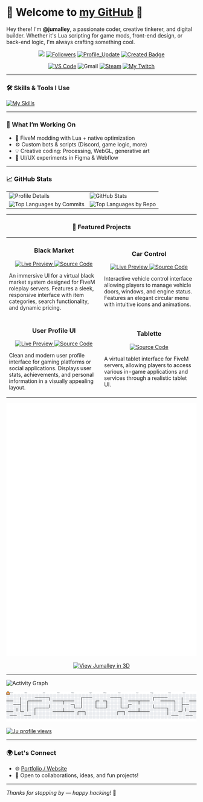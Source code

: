 # 👋 Welcome to [my GitHub](https://github.com/jumalley) 🏡

Hey there! I'm **@jumalley**, a passionate coder, creative tinkerer, and digital builder. Whether it's Lua scripting for game mods, front-end design, or back-end logic, I'm always crafting something cool.

<p align="center">     
    <a href="https://github.com/jumalley/jumalley/pulse" alt="Activity"><img src="https://img.shields.io/github/commit-activity/m/jumalley/jumalley" /></a>
    <a href="https://github.com/jumalley?tab=followers"><img alt="Followers" src="https://img.shields.io/github/followers/jumalley?color=4C1&logo=github"></a>
    <a href="https://github.com/jumalley/jumalley" target="_blank"><img alt="Profile_Update" src="https://img.shields.io/github/last-commit/jumalley/jumalley?label=Profile%20update&style=fflat-square"></a>
    <a href="https://github.com/jumalley"><img src="https://badges.pufler.dev/created/jumalley/jumalley" alt="Created Badge" /></a>
</p>

<p align="center">
    <a href="https://code.visualstudio.com/"><img src="https://img.shields.io/badge/Editor-VS%20Code-blue/?logo=visualstudiocode&logoColor=blue&color=blue" alt="VS Code" /></a>
    <img src="https://img.shields.io/badge/Uses-Gmail-blue/?logo=gmail&logoColor=warning&color=red" alt="Gmail" />
    <a href="https://store.steampowered.com/"><img src="https://img.shields.io/badge/Uses-Steam-blue/?logo=steam&logoColor=1b2838&color=1b2838" alt="Steam" /></a>
    <a href="https://www.twitch.tv/jumalleyy"><img src="https://img.shields.io/twitch/status/jumalleyy?color=f70505&label=My%20Twitch&logo=twitch&style=flat-square" alt="My Twitch" /></a>
</p>

---

### 🛠️ Skills & Tools I Use

[![My Skills](https://skillicons.dev/icons?i=atom,js,html,css,arduino,c,cpp,codepen,discord,bots,eclipse,figma,git,github,githubactions,jquery,lua,mongodb,mysql,nodejs,webflow,php,powershell,processing,py,stackoverflow,mastodon,wordpress,xd)](https://skillicons.dev)

---

### 🚧 What I’m Working On

- 🔧 FiveM modding with Lua + native optimization
- ⚙️ Custom bots & scripts (Discord, game logic, more)
- 💡 Creative coding: Processing, WebGL, generative art
- 🎨 UI/UX experiments in Figma & Webflow

---

### 📈 GitHub Stats

<div align="center">

<table>
  <tr>
    <td>
      <img src="http://github-profile-summary-cards.vercel.app/api/cards/profile-details?username=jumalley&theme=transparent" alt="Profile Details" />
    </td>
    <td>
      <img src="http://github-profile-summary-cards.vercel.app/api/cards/stats?username=jumalley&theme=transparent" alt="GitHub Stats" />
    </td>
  </tr>
  <tr>
    <td>
      <img src="http://github-profile-summary-cards.vercel.app/api/cards/most-commit-language?username=jumalley&theme=transparent" alt="Top Languages by Commits" />
    </td>
    <td>
      <img src="http://github-profile-summary-cards.vercel.app/api/cards/repos-per-language?username=jumalley&theme=transparent" alt="Top Languages by Repo" />
    </td>
  </tr>
</table>

---

### 🚀 Featured Projects
<table>
  <tr>
    <td width="50%">
      <h3 align="center">Black Market</h3>
      <div align="center">
        <a href="https://jumalley.github.io/blackmarket/" target="_blank">
          <img src="https://img.shields.io/badge/DEMO-Live%20Preview-success?style=for-the-badge" alt="Live Preview">
        </a>
        <a href="https://github.com/jumalley/blackmarket" target="_blank">
          <img src="https://img.shields.io/badge/REPO-Source%20Code-blue?style=for-the-badge" alt="Source Code">
        </a>
      </div>
      <p>
        An immersive UI for a virtual black market system designed for FiveM roleplay servers. Features a sleek, responsive interface with item categories, search functionality, and dynamic pricing.
      </p>
    </td>
    <td width="50%">
      <h3 align="center">Car Control</h3>
      <div align="center">
        <a href="https://jumalley.github.io/CarControl/" target="_blank">
          <img src="https://img.shields.io/badge/DEMO-Live%20Preview-success?style=for-the-badge" alt="Live Preview">
        </a>
        <a href="https://github.com/jumalley/CarControl" target="_blank">
          <img src="https://img.shields.io/badge/REPO-Source%20Code-blue?style=for-the-badge" alt="Source Code">
        </a>
      </div>
      <p>
        Interactive vehicle control interface allowing players to manage vehicle doors, windows, and engine status. Features an elegant circular menu with intuitive icons and animations.
      </p>
    </td>
  </tr>
  <tr>
    <td width="50%">
      <h3 align="center">User Profile UI</h3>
      <div align="center">
        <a href="https://jumalley.github.io/Profil-Utilisateur/" target="_blank">
          <img src="https://img.shields.io/badge/DEMO-Live%20Preview-success?style=for-the-badge" alt="Live Preview">
        </a>
        <a href="https://github.com/jumalley/Profil-Utilisateur" target="_blank">
          <img src="https://img.shields.io/badge/REPO-Source%20Code-blue?style=for-the-badge" alt="Source Code">
        </a>
      </div>
      <p>
        Clean and modern user profile interface for gaming platforms or social applications. Displays user stats, achievements, and personal information in a visually appealing layout.
      </p>
    </td>
    <td width="50%">
      <h3 align="center">Tablette</h3>
      <div align="center">
        <a href="https://github.com/jumalley/Tablette" target="_blank">
          <img src="https://img.shields.io/badge/REPO-Source%20Code-blue?style=for-the-badge" alt="Source Code">
        </a>
      </div>
      <p>
        A virtual tablet interface for FiveM servers, allowing players to access various in-game applications and services through a realistic tablet UI.
      </p>
    </td>
  </tr>
</table>

<picture>
  <source media="(prefers-color-scheme: dark)" srcset="https://raw.githubusercontent.com/jumalley/jumalley/d42cbf9b95b6dc9c26a8202e7ecd9d33154f7eb0/metrics.plugin.calendar.full.svg">
  <source media="(prefers-color-scheme: light)" srcset="https://raw.githubusercontent.com/jumalley/jumalley/d42cbf9b95b6dc9c26a8202e7ecd9d33154f7eb0/metrics.plugin.calendar.full.svg">
  <img alt="Full history contribution calendar" src="https://raw.githubusercontent.com/jumalley/jumalley/d42cbf9b95b6dc9c26a8202e7ecd9d33154f7eb0/metrics.plugin.calendar.full.svg">
</picture>

[![View Jumalley in 3D](https://img.shields.io/badge/Launch%203D%20View-blue?style=for-the-badge)](https://skyline3d.in/jumalley/embed?endDate=2025-12-12&enableZoom=false)

</div>

---

![Activity Graph](https://github-readme-activity-graph.vercel.app/graph?username=jumalley&theme=tokyo-night&hide_border=true)

<picture>
  <source media="(prefers-color-scheme: dark)" srcset="https://raw.githubusercontent.com/jumalley/jumalley/output/pacman-contribution-graph-dark.svg">
  <source media="(prefers-color-scheme: light)" srcset="https://raw.githubusercontent.com/jumalley/jumalley/output/pacman-contribution-graph.svg">
  <img alt="pacman contribution graph" src="https://raw.githubusercontent.com/jumalley/jumalley/output/pacman-contribution-graph.svg">
</picture>

[![Ju profile views](https://u8views.com/api/v1/github/profiles/50602425/views/day-week-month-total-count.svg)](https://u8views.com/github/jumalley)

</div>

---

### 🌍 Let's Connect

- 🌐 [Portfolio / Website](https://jumalley.github.io/Portfolio/)
- 💬 Open to collaborations, ideas, and fun projects!

---

_Thanks for stopping by — happy hacking!_ 🚀
